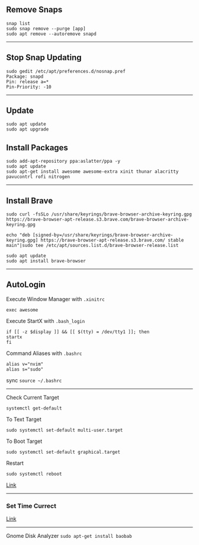 ## Remove Snaps
```
snap list
sudo snap remove --purge [app]
sudo apt remove --autoremove snapd
```
---
## Stop Snap Updating
```
sudo gedit /etc/apt/preferences.d/nosnap.pref
Package: snapd
Pin: release a=*
Pin-Priority: -10
```
---
## Update
```
sudo apt update
sudo apt upgrade
```
## Install Packages
```
sudo add-apt-repository ppa:aslatter/ppa -y
sudo apt update
sudo apt-get install awesome awesome-extra xinit thunar alacritty pavucontrl rofi nitrogen
```
---
## Install Brave
```
sudo curl -fsSLo /usr/share/keyrings/brave-browser-archive-keyring.gpg https://brave-browser-apt-release.s3.brave.com/brave-browser-archive-keyring.gpg

echo "deb [signed-by=/usr/share/keyrings/brave-browser-archive-keyring.gpg] https://brave-browser-apt-release.s3.brave.com/ stable main"|sudo tee /etc/apt/sources.list.d/brave-browser-release.list

sudo apt update
sudo apt install brave-browser

```
---
## AutoLogin
Execute  Window Manager with `.xinitrc`
```
exec awesome
```
Execute StartX with `.bash_login`
```
if [[ -z $display ]] && [[ $(tty) = /dev/tty1 ]]; then
startx
fi
```
Command Aliases with `.bashrc`
```
alias v="nvim"
alias s="sudo"
```
sync `source ~/.bashrc`

---
Check Current Target 
```
systemctl get-default
```
To Text Target
```
sudo systemctl set-default multi-user.target
```
To Boot Target
```
sudo systemctl set-default graphical.target
```
Restart
```
sudo systemctl reboot
```
[Link](https://www.cyberciti.biz/faq/switch-boot-target-to-text-gui-in-systemd-linux/)

---

### Set Time Currect
[Link](https://linuxize.com/post/how-to-set-or-change-timezone-on-ubuntu-20-04/)

---

Gnome Disk Analyzer `sudo apt-get install baobab`